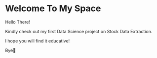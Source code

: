 # Welcome To My Space
Hello There!

Kindly check out my first Data Science project on Stock Data Extraction.

I hope you will find it educative!

Bye👋

